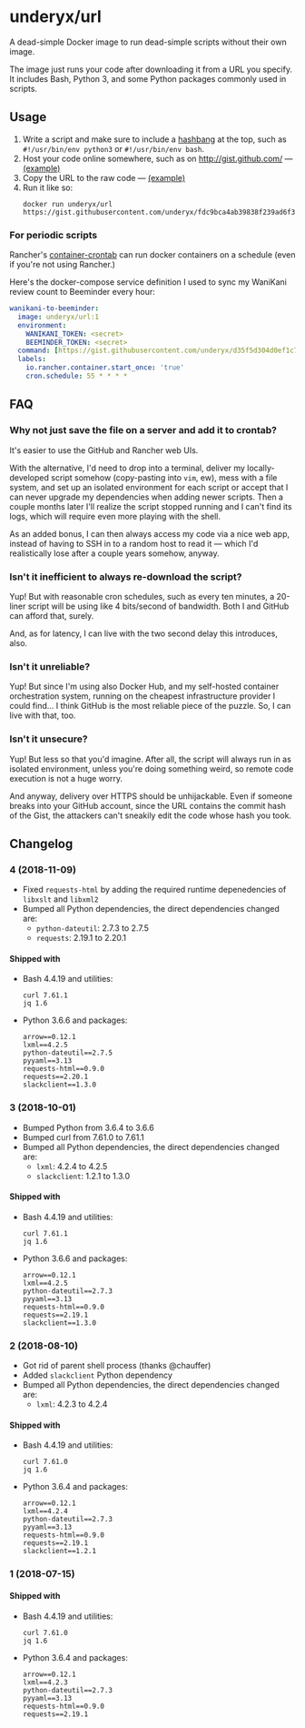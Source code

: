 # underyx/url

A dead-simple Docker image to run dead-simple scripts without their own image.

The image just runs your code after downloading it from a URL you specify.
It includes Bash, Python 3, and some Python packages commonly used in scripts.

## Usage

1. Write a script and make sure to include a [hashbang](https://en.wikipedia.org/wiki/Shebang_(Unix)) at the top, such as `#!/usr/bin/env python3` or `#!/usr/bin/env bash`.
2. Host your code online somewhere, such as on http://gist.github.com/ — [(example)](https://gist.github.com/underyx/fdc9bca4ab39838f239ad6f3a6ce0d8b)
3. Copy the URL to the raw code — [(example)](https://gist.githubusercontent.com/underyx/fdc9bca4ab39838f239ad6f3a6ce0d8b/raw/2a6d4e2f0e8f7c3e0eb856b98ee640acb1872609/testy)
4. Run it like so:
   ```
   docker run underyx/url https://gist.githubusercontent.com/underyx/fdc9bca4ab39838f239ad6f3a6ce0d8b/raw/2a6d4e2f0e8f7c3e0eb856b98ee640acb1872609/testy
   ```

### For periodic scripts

Rancher's [container-crontab](https://github.com/rancher/container-crontab) can run docker containers on a schedule (even if you're not using Rancher.)

Here's the docker-compose service definition I used to sync my WaniKani review count to Beeminder every hour:

```yaml
wanikani-to-beeminder:
  image: underyx/url:1
  environment:
    WANIKANI_TOKEN: <secret>
    BEEMINDER_TOKEN: <secret>
  command: [https://gist.githubusercontent.com/underyx/d35f5d304d0ef1c72c925169a0043fe8/raw/9a85ccb03d0b34eaac3fb6d8bd683ee89446a568/wk2bm.py]
  labels:
    io.rancher.container.start_once: 'true'
    cron.schedule: 55 * * * *
```

## FAQ

### Why not just save the file on a server and add it to crontab?

It's easier to use the GitHub and Rancher web UIs.

With the alternative, I'd need to drop into a terminal, deliver my locally-developed script somehow (copy-pasting into `vim`, ew), mess with a file system, and set up an isolated environment for each script or accept that I can never upgrade my dependencies when adding newer scripts. Then a couple months later I'll realize the script stopped running and I can't find its logs, which will require even more playing with the shell.

As an added bonus, I can then always access my code via a nice web app, instead of having to SSH in to a random host to read it — which I'd realistically lose after a couple years somehow, anyway.

### Isn't it inefficient to always re-download the script?

Yup! But with reasonable cron schedules, such as every ten minutes, a 20-liner script will be using like 4 bits/second of bandwidth. Both I and GitHub can afford that, surely.

And, as for latency, I can live with the two second delay this introduces, also.

### Isn't it unreliable?

Yup! But since I'm using also Docker Hub, and my self-hosted container orchestration system, running on the cheapest infrastructure provider I could find… I think GitHub is the most reliable piece of the puzzle. So, I can live with that, too.

### Isn't it unsecure?

Yup! But less so that you'd imagine. After all, the script will always run in as isolated environment, unless you're doing something weird, so remote code execution is not a huge worry.

And anyway, delivery over HTTPS should be unhijackable.
Even if someone breaks into your GitHub account, since the URL contains the commit hash of the Gist, the attackers can't sneakily edit the code whose hash you took.

## Changelog

### 4 (2018-11-09)

- Fixed `requests-html` by adding the required runtime depenedencies of `libxslt` and `libxml2`
- Bumped all Python dependencies, the direct dependencies changed are:
  - `python-dateutil`: 2.7.3 to 2.7.5
  - `requests`: 2.19.1 to 2.20.1

#### Shipped with

- Bash 4.4.19 and utilities:

  ```
  curl 7.61.1
  jq 1.6
  ```

- Python 3.6.6 and packages:

  ```
  arrow==0.12.1
  lxml==4.2.5
  python-dateutil==2.7.5
  pyyaml==3.13
  requests-html==0.9.0
  requests==2.20.1
  slackclient==1.3.0
  ```

### 3 (2018-10-01)

- Bumped Python from 3.6.4 to 3.6.6
- Bumped curl from 7.61.0 to 7.61.1
- Bumped all Python dependencies, the direct dependencies changed are:
  - `lxml`: 4.2.4 to 4.2.5
  - `slackclient`: 1.2.1 to 1.3.0

#### Shipped with

- Bash 4.4.19 and utilities:

  ```
  curl 7.61.1
  jq 1.6
  ```

- Python 3.6.6 and packages:

  ```
  arrow==0.12.1
  lxml==4.2.5
  python-dateutil==2.7.3
  pyyaml==3.13
  requests-html==0.9.0
  requests==2.19.1
  slackclient==1.3.0
  ```

### 2 (2018-08-10)

- Got rid of parent shell process (thanks @chauffer)
- Added `slackclient` Python dependency
- Bumped all Python dependencies, the direct dependencies changed are:
  - `lxml`: 4.2.3 to 4.2.4

#### Shipped with

- Bash 4.4.19 and utilities:

  ```
  curl 7.61.0
  jq 1.6
  ```

- Python 3.6.4 and packages:

  ```
  arrow==0.12.1
  lxml==4.2.4
  python-dateutil==2.7.3
  pyyaml==3.13
  requests-html==0.9.0
  requests==2.19.1
  slackclient==1.2.1
  ```

### 1 (2018-07-15)

#### Shipped with

- Bash 4.4.19 and utilities:

  ```
  curl 7.61.0
  jq 1.6
  ```

- Python 3.6.4 and packages:

  ```
  arrow==0.12.1
  lxml==4.2.3
  python-dateutil==2.7.3
  pyyaml==3.13
  requests-html==0.9.0
  requests==2.19.1
  ```
